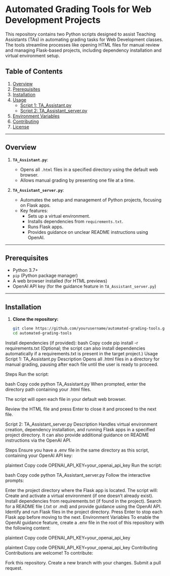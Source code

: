 # Automated Grading Tools for Web Development Projects

This repository contains two Python scripts designed to assist Teaching Assistants (TAs) in automating grading tasks for Web Development classes. The tools streamline processes like opening HTML files for manual review and managing Flask-based projects, including dependency installation and virtual environment setup.

## Table of Contents
1. [Overview](#overview)
2. [Prerequisites](#prerequisites)
3. [Installation](#installation)
4. [Usage](#usage)
   - [Script 1: TA_Assistant.py](#script-1-ta_assistantpy)
   - [Script 2: TA_Assistant_server.py](#script-2-ta_assistant_serverpy)
5. [Environment Variables](#environment-variables)
6. [Contributing](#contributing)
7. [License](#license)

---

## Overview

1. **`TA_Assistant.py`**:
   - Opens all `.html` files in a specified directory using the default web browser.
   - Allows manual grading by presenting one file at a time.

2. **`TA_Assistant_server.py`**:
   - Automates the setup and management of Python projects, focusing on Flask apps.
   - Key features:
     - Sets up a virtual environment.
     - Installs dependencies from `requirements.txt`.
     - Runs Flask apps.
     - Provides guidance on unclear README instructions using OpenAI.

---

## Prerequisites

- Python 3.7+
- `pip` (Python package manager)
- A web browser installed (for HTML previews)
- OpenAI API key (for the guidance feature in `TA_Assistant_server.py`)

---

## Installation

1. **Clone the repository:**
   ```bash
   git clone https://github.com/yourusername/automated-grading-tools.git
   cd automated-grading-tools
Install dependencies (if provided):
bash
Copy code
pip install -r requirements.txt
(Optional; the script can also install dependencies automatically if a requirements.txt is present in the target project.)
Usage
Script 1: TA_Assistant.py
Description
Opens all .html files in a directory for manual grading, pausing after each file until the user is ready to proceed.

Steps
Run the script:

bash
Copy code
python TA_Assistant.py
When prompted, enter the directory path containing your .html files.

The script will open each file in your default web browser.

Review the HTML file and press Enter to close it and proceed to the next file.

Script 2: TA_Assistant_server.py
Description
Handles virtual environment creation, dependency installation, and running Flask apps in a specified project directory. It can also provide additional guidance on README instructions via the OpenAI API.

Steps
Ensure you have a .env file in the same directory as this script, containing your OpenAI API key:

plaintext
Copy code
OPENAI_API_KEY=your_openai_api_key
Run the script:

bash
Copy code
python TA_Assistant_server.py
Follow the interactive prompts:

Enter the project directory where the Flask app is located.
The script will:
Create and activate a virtual environment (if one doesn’t already exist).
Install dependencies from requirements.txt (if found in the project).
Search for a README file (.txt or .md) and provide guidance using the OpenAI API.
Identify and run Flask files in the project directory.
Press Enter to stop each Flask app before moving to the next.
Environment Variables
To enable the OpenAI guidance feature, create a .env file in the root of this repository with the following content:

plaintext
Copy code
OPENAI_API_KEY=your_openai_api_key

plaintext
Copy code
OPENAI_API_KEY=your_openai_api_key
Contributing
Contributions are welcome! To contribute:

Fork this repository.
Create a new branch with your changes.
Submit a pull request.
